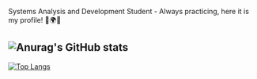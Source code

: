 Systems Analysis and Development Student - Always practicing, here it is my profile! :milky_way::earth_africa::first_quarter_moon:

[linkedin]: https://www.linkedin.com/in/danilo-caj%C3%A9-560b84180/


![Anurag's GitHub stats](https://github-readme-stats.vercel.app/api?username=Dangog&theme=vision-friendly-dark&show_icons=true)
---
[![Top Langs](https://github-readme-stats.vercel.app/api/top-langs/?username=Dangog&theme=vision-friendly-dark)](https://github.com/anuraghazra/github-readme-stats)
